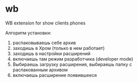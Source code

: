 # wb
WB extension for show clients phones

Алгоритм установки:
1. распаковываешь себе архив
2. заходишь в Хром (только в нем работает)
3. заходишь в настройки расширений
4. включаешь там режим разработчика (developer mode)
5. Выбираешь загрузку расширения, выбираешь папку с распакованным архивом
6. включаешь расширение появившееся
